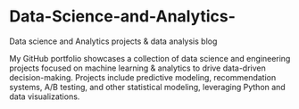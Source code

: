 # Data-Science-and-Analytics-
Data science and Analytics projects &amp; data analysis blog

My GitHub portfolio showcases a collection of data science and engineering projects focused on machine learning & analytics to drive data-driven decision-making. Projects include predictive modeling, recommendation systems, A/B testing, and other statistical modeling, leveraging Python and data visualizations.


